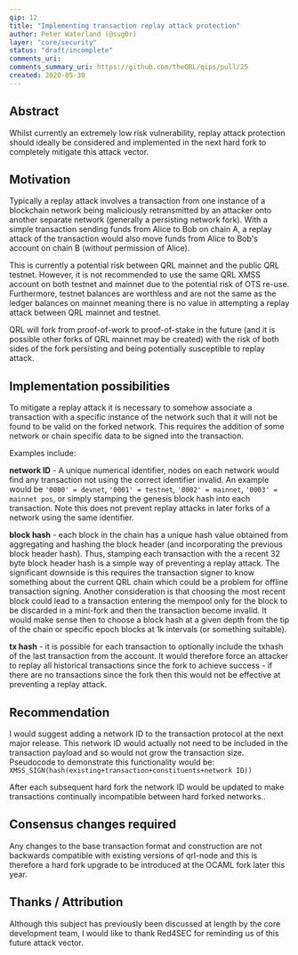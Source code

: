 ```yaml
---
qip: 12
title: "Implementing transaction replay attack protection"
author: Peter Waterland (@sug0r)
layer: "core/security"
status: "draft/incomplete"
comments_uri: 
comments_summary_uri: https://github.com/theQRL/qips/pull/25
created: 2020-05-30
---
```


## Abstract

Whilst currently an extremely low risk vulnerability, replay attack protection should ideally be considered and implemented in the next hard fork to completely mitigate this attack vector.

## Motivation

Typically a replay attack involves a transaction from one instance of a blockchain network being maliciously retransmitted by an attacker onto another separate network (generally a persisting network fork). With a simple transaction sending funds from Alice to Bob on chain A, a replay attack of the transaction would also move funds from Alice to Bob's account on chain B (without permission of Alice).

This is currently a potential risk between QRL mainnet and the public QRL testnet. However, it is not recommended to use the same QRL XMSS account on both testnet and mainnet due to the potential risk of OTS re-use. Furthermore, testnet balances are worthless and are not the same as the ledger balances on mainnet meaning there is no value in attempting a replay attack between QRL mainnet and testnet.

QRL will fork from proof-of-work to proof-of-stake in the future (and it is possible other forks of QRL mainnet may be created) with the risk of both sides of the fork persisting and being potentially susceptible to replay attack.

## Implementation possibilities

To mitigate a replay attack it is necessary to somehow associate a transaction with a specific instance of the network such that it will not be found to be valid on the forked network. This requires the addition of some network or chain specific data to be signed into the transaction.

Examples include: 

**network ID** - A unique numerical identifier, nodes on each network would find any transaction not using the correct identifier invalid. An example would be `'0000' = devnet`, `'0001' = testnet`, `'0002' = mainnet`, `'0003' = mainnet pos`, or simply stamping the genesis block hash into each transaction. Note this does not prevent replay attacks in later forks of a network using the same identifier.

**block hash** - each block in the chain has a unique hash value obtained from aggregating and hashing the block header (and incorporating the previous block header hash). Thus, stamping each transaction with the a recent 32 byte block header hash is a simple way of preventing a replay attack. The significant downside is this requires the transaction signer to know something about the current QRL chain which could be a problem for offline transaction signing. Another consideration is that choosing the most recent block could lead to a transaction entering the mempool only for the block to be discarded in a mini-fork and then the transaction become invalid. It would make sense then to choose a block hash at a given depth from the tip of the chain or specific epoch blocks at 1k intervals (or something suitable).
 
**tx hash** - it is possible for each transaction to optionally include the txhash of the last transaction from the account. It would therefore force an attacker to replay all historical transactions since the fork to achieve success - if there are no transactions since the fork then this would not be effective at preventing a replay attack.

## Recommendation

I would suggest adding a network ID to the transaction protocol at the next major release. This network ID would actually not need to be included in the transaction payload and so would not grow the transaction size. Pseudocode to demonstrate this functionality would be:
`XMSS_SIGN(hash(existing+transaction+constituents+network ID))`

After each subsequent hard fork the network ID would be updated to make transactions continually incompatible between hard forked networks..

## Consensus changes required

Any changes to the base transaction format and construction are not backwards compatible with existing versions of qrl-node and this is therefore a hard fork upgrade to be introduced at the OCAML fork later this year.

## Thanks / Attribution

Although this subject has previously been discussed at length by the core development team, I would like to thank Red4SEC for reminding us of this future attack vector.
